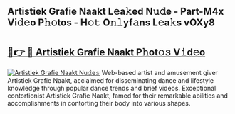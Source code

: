## Artistiek Grafie Naakt L𝚎a𝚔ed N𝚞𝚍e - Part-M4x Vi𝚍𝚎o P𝚑𝚘tos - H𝚘𝚝 O𝚗𝚕yf𝚊ns L𝚎a𝚔s vOXy8

# <h2><a href="http://kf5ub3p.oniu.top/?m=Artistiek+Grafie+Naakt">🔗👉 🔴 Artistiek Grafie Naakt P𝚑ot𝚘𝚜 V𝚒d𝚎o</a></h2>

[![Artistiek Grafie Naakt Nu𝚍e𝚜](https://i.imgur.com/0qMVB7G.gif)](http://kf5ub3p.oniu.top/?m=Artistiek+Grafie+Naakt)
Web-based artist and amusement giver Artistiek Grafie Naakt, acclaimed for disseminating dance and lifestyle knowledge through popular dance trends and brief videos. Exceptional contortionist Artistiek Grafie Naakt, famed for their remarkable abilities and accomplishments in contorting their body into various shapes.  
